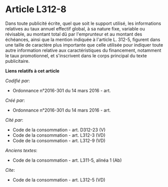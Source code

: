 # Article L312-8

Dans toute publicité écrite, quel que soit le support utilisé, les informations relatives au taux annuel effectif global, à
sa nature fixe, variable ou révisable, au montant total dû par l'emprunteur et au montant des échéances, ainsi que la mention
indiquée à l'article L. 312-5, figurent dans une taille de caractère plus importante que celle utilisée pour indiquer toute
autre information relative aux caractéristiques du financement, notamment le taux promotionnel, et s'inscrivent dans le corps
principal du texte publicitaire.

**Liens relatifs à cet article**

_Codifié par_:

  - Ordonnance n°2016-301 du 14 mars 2016 - art.

_Créé par_:

  - Ordonnance n°2016-301 du 14 mars 2016 - art.

_Cité par_:

  - Code de la consommation - art. D312-23 (V)
  - Code de la consommation - art. L312-3 (VD)
  - Code de la consommation - art. L312-9 (VD)

_Anciens textes_:

  - Code de la consommation - art. L311-5, alinéa 1 (Ab)

_Cite_:

  - Code de la consommation - art. L312-5 (VD)

